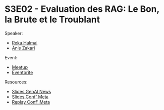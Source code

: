 
# S3E02 - Evaluation des RAG: Le Bon, la Brute et le Troublant

Speaker:
- [Reka Halmai](https://www.linkedin.com/in/reka-halmai-30a270113/)
- [Anis Zakari](https://www.linkedin.com/in/anis-zakari/)

Event:
- [Meetup](https://www.meetup.com/generative-ai-nantes/events/303528692/)
- [Eventbrite](https://www.eventbrite.com/e/s3e2-leboncoin-evaluation-des-rag-le-bon-la-brute-et-le-troublant-tickets-1024170309967)

Resources:
- [Slides GenAI News](./genai-news.pdf)
- [Slides Conf' Meta](./from-zero-to-llama3.pdf)
- [Replay Conf' Meta](https://youtu.be/oQlXSCt9SrA)
